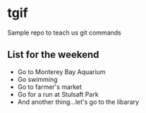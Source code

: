 # tgif
Sample repo to teach us git commands

List for the weekend
---------------------
* Go to Monterey Bay Aquarium
* Go swimming 
* Go to farmer's market
* Go for a run at Stulsaft Park
* And another thing...let's go to the libarary
